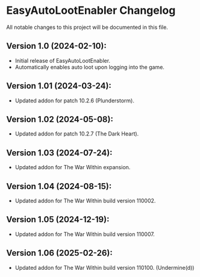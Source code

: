 # EasyAutoLootEnabler Changelog
All notable changes to this project will be documented in this file.

## Version 1.0 (2024-02-10):
- Initial release of EasyAutoLootEnabler.
- Automatically enables auto loot upon logging into the game.

## Version 1.01 (2024-03-24):
- Updated addon for patch 10.2.6 (Plunderstorm).

## Version 1.02 (2024-05-08):
- Updated addon for patch 10.2.7 (The Dark Heart).

## Version 1.03 (2024-07-24):
- Updated addon for The War Within expansion.

## Version 1.04 (2024-08-15):
- Updated addon for The War Within build version 110002.

## Version 1.05 (2024-12-19):
- Updated addon for The War Within build version 110007.

## Version 1.06 (2025-02-26):
- Updated addon for The War Within build version 110100. (Undermine(d))

